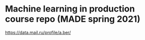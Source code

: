 # Machine learning in production course repo (MADE spring 2021)

https://data.mail.ru/profile/a.ber/
